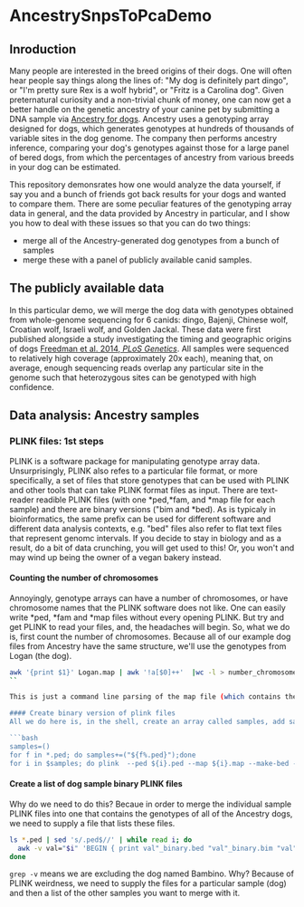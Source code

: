 # AncestrySnpsToPcaDemo

## Inroduction
Many people are interested in the breed origins of their dogs. One will often hear people say things along the lines of: "My dog is definitely part dingo", or "I'm pretty sure Rex is a wolf hybrid", or "Fritz is a Carolina dog". Given preternatural curiosity and a non-trivial chunk of money, one can now get a better handle on the genetic ancestry of your canine pet by submitting a DNA sample via [Ancestry for dogs](https://petdna.ancestry.com/). Ancestry uses a genotyping array designed for dogs, which generates genotypes at hundreds of thousands of variable sites in the dog genome. The company then performs ancestry inference, comparing your dog's genotypes against those for a large panel of bered dogs, from which the percentages of ancestry from various breeds in your dog can be estimated.

This repository demonsrates how one would analyze the data yourself, if say you and a bunch of friends got back results for your dogs and wanted to compare them. There are some peculiar features of the genotyping array data in general, and the data provided by Ancestry in particular, and I show you how to deal with these issues so that you can do two things:

* merge all of the Ancestry-generated dog genotypes from a bunch of samples
* merge these with a panel of publicly available canid samples.

## The publicly available data
In this particular demo, we will merge the dog data with genotypes obtained from whole-genome sequencing for 6 canids: dingo, Bajenji, Chinese wolf, Croatian wolf, Israeli wolf, and Golden Jackal. These data were first published alongside a study investigating the timing and geographic origins of dogs [Freedman et al. 2014, *PLoS Genetics*](https://journals.plos.org/plosgenetics/article?id=10.1371/journal.pgen.1004016).
All samples were sequenced to relatively high coverage (approximately 20x each), meaning that, on average, enough sequencing reads overlap any particular site in the genome such that heterozygous sites can be genotyped with high confidence. 

## Data analysis: Ancestry samples
### PLINK files: 1st steps
PLINK is a software package for manipulating genotype array data. Unsurprisingly, PLINK also refes to a particular file format, or more specifically, a set of files that store genotypes that can be used with PLINK and other tools that can take PLINK format files as input. There are text-reader readible PLINK files (with one *ped,*fam, and *map file for each sample) and there are binary versions ("bim and *bed). As is typicaly in bioinformatics, the same prefix can be used for different software and different data analysis contexts, e.g. "bed" files also refer to flat text files that represent genomc intervals. If you decide to stay in biology and as a result, do a bit of data crunching, you will get used to this! Or, you won't and may wind up being the owner of a vegan bakery instead.

#### Counting the number of chromosomes
Annoyingly, genotype arrays can have a number of chromosomes, or have chromosome names that the PLINK software does not like. One can easily write *ped, *fam and *map files without every opening PLINK. But try and get PLINK to read your files, and, the headaches will begin. So, what we do is, first count the number of chromosomes. Because all of our example dog files from Ancestry have the same structure, we'll use the genotypes from Logan (the dog).

```bash
awk '{print $1}' Logan.map | awk '!a[$0]++'  |wc -l > number_chromosomes.txt
``

This is just a command line parsing of the map file (which contains the chromosome names of each genotyped site in the genotype array, and counts the unique values. If you open number_chromosomes.txt, it will tell you there are 82 chromosomes in the dog genome. The version of the genome is CanFam3.1 and there are **NOT** 82 chromosomes in that genome. There are a bunch of chromosomes, and a bunch of other shorter scaffolds that aren't chromosome-level scaffolds.

#### Create binary version of plink files
All we do here is, in the shell, create an array called samples, add sample names to it, then use PLINK to stick, one by name, the sample names in a search for the ped and map files and thenm output binary versions. The important thing here is that we explcitly set the number of chromosoems to 82 and use the *--allow-extra-chr* switch to tell PLINK not to comlain about the weird number of chromosomes.

```bash
samples=()
for f in *.ped; do samples+=("${f%.ped}");done
for i in $samples; do plink  --ped ${i}.ped --map ${i}.map --make-bed --chr-set 82  --allow-extra-chr --out ${i}_binary;done
```

#### Create a list of dog sample binary PLINK files 
Why do we need to do this? Becaue in order to merge the individual sample PLINK files into one that contains the genotypes of all of the Ancestry dogs, we need to supply a file that lists these files.

```bash
ls *.ped | sed 's/.ped$//' | while read i; do
  awk -v val="$i" 'BEGIN { print val"_binary.bed "val"_binary.bim "val"_binary.fam" }' |grep -v Bambino>> merge_list.txt
done
```

`grep -v` means we are excluding the dog named Bambino. Why? Because of PLINK weirdness, we need to supply the files for a particular sample (dog) and then a list of the other samples you want to merge with it. 

 
